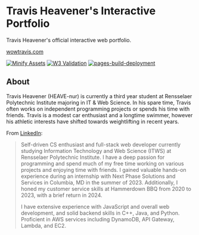 # Travis Heavener's Interactive Portfolio

Travis Heavener's official interactive web portfolio.

[wowtravis.com](https://wowtravis.com)

[![Minify Assets](https://github.com/travis-heavener/travis-heavener.github.io/actions/workflows/minify.yml/badge.svg)](https://github.com/travis-heavener/travis-heavener.github.io/actions/workflows/minify.yml)
[![W3 Validation](https://github.com/travis-heavener/travis-heavener.github.io/actions/workflows/validate.yml/badge.svg)](https://github.com/travis-heavener/travis-heavener.github.io/actions/workflows/validate.yml)
[![pages-build-deployment](https://github.com/travis-heavener/travis-heavener.github.io/actions/workflows/pages/pages-build-deployment/badge.svg)](https://github.com/travis-heavener/travis-heavener.github.io/actions/workflows/pages/pages-build-deployment)

## About
Travis Heavener (HEAVE-nur) is currently a third year student at Rensselaer Polytechnic Institute majoring in IT & Web Science. In his spare time, Travis often works on independent programming projects or spends his time with friends. Travis is a modest car enthusiast and a longtime swimmer, however his athletic interests have shifted towards weightlifting in recent years.

From [LinkedIn](https://www.linkedin.com/in/travis-heavener/):

> Self-driven CS enthusiast and full-stack web developer currently studying Information Technology and Web Science (ITWS) at Rensselaer Polytechnic Institute. I have a deep passion for programming and spend much of my free time working on various projects and enjoying time with friends. I gained valuable hands-on experience during an internship with Next Phase Solutions and Services in Columbia, MD in the summer of 2023. Additionally, I honed my customer service skills at Hammerdown BBQ from 2020 to 2023, with a brief return in 2024.
>
> I have extensive experience with JavaScript and overall web development, and solid backend skills in C++, Java, and Python. Proficient in AWS services including DynamoDB, API Gateway, Lambda, and EC2.